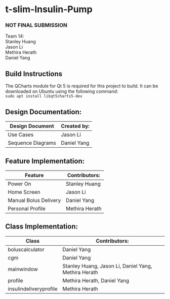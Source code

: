 # t-slim-Insulin-Pump

### NOT FINAL SUBMISSION

Team 14: \
Stanley Huang \
Jason Li \
Methira Herath \
Daniel Yang

## Build Instructions
The QCharts module for Qt 5 is required for this project to build. It can be downloaded on Ubuntu using the following command: \
``` sudo apt install libqt5charts5-dev ```


## Design Documentation:

| Design Document   | Created by: |
|-------------------|-------------|
| Use Cases         | Jason Li    | 
| Sequence Diagrams | Daniel Yang |

## Feature Implementation:

| Feature      | Contributors: |
|--------------|---------------|
| Power On     | Stanley Huang |
| Home Screen  | Jason Li      |
| Manual Bolus Delivery | Daniel Yang   |
| Personal Profile | Methira Herath |


## Class Implementation:

| Class           | Contributors:                        |
|-----------------|--------------------------------------|
| boluscalculator | Daniel Yang                          |
| cgm             | Daniel Yang                          |
| mainwindow      | Stanley Huang, Jason Li, Daniel Yang, Methira Herath |
| profile         | Methira Herath, Daniel Yang          |
| insulindeliveryprofile | Methira Herath |
